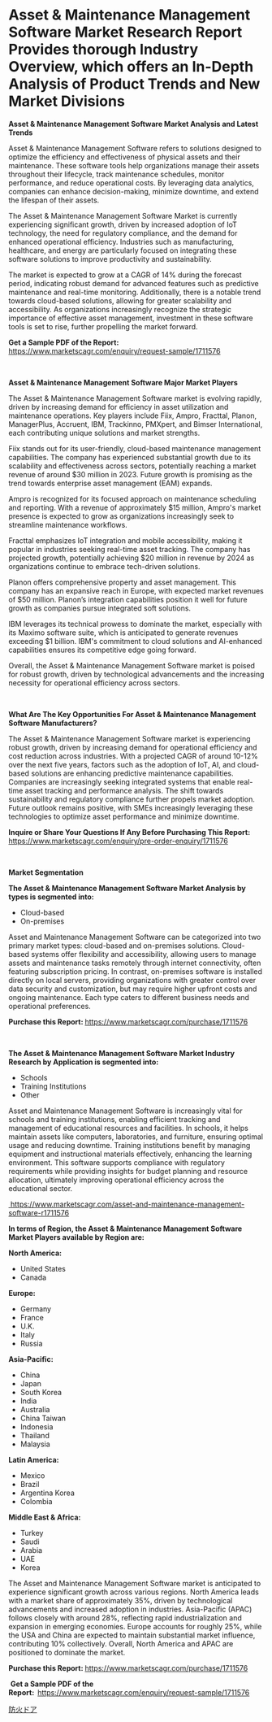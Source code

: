 <p><h1>Asset & Maintenance Management Software Market Research Report Provides thorough Industry Overview, which offers an In-Depth Analysis of Product Trends and New Market Divisions</h1></p><p><strong>Asset & Maintenance Management Software Market Analysis and Latest Trends</strong></p>
<p><p>Asset & Maintenance Management Software refers to solutions designed to optimize the efficiency and effectiveness of physical assets and their maintenance. These software tools help organizations manage their assets throughout their lifecycle, track maintenance schedules, monitor performance, and reduce operational costs. By leveraging data analytics, companies can enhance decision-making, minimize downtime, and extend the lifespan of their assets.</p><p>The Asset & Maintenance Management Software Market is currently experiencing significant growth, driven by increased adoption of IoT technology, the need for regulatory compliance, and the demand for enhanced operational efficiency. Industries such as manufacturing, healthcare, and energy are particularly focused on integrating these software solutions to improve productivity and sustainability. </p><p>The market is expected to grow at a CAGR of 14% during the forecast period, indicating robust demand for advanced features such as predictive maintenance and real-time monitoring. Additionally, there is a notable trend towards cloud-based solutions, allowing for greater scalability and accessibility. As organizations increasingly recognize the strategic importance of effective asset management, investment in these software tools is set to rise, further propelling the market forward.</p></p>
<p><strong>Get a Sample PDF of the Report:&nbsp;</strong> <a href="https://www.marketscagr.com/enquiry/request-sample/1711576?utm_campaign=1886&utm_medium=2&utm_source=Github&utm_content=ia&utm_term=11012025&utm_id=asset-maintenance-management-software">https://www.marketscagr.com/enquiry/request-sample/1711576</a></p>
<p>&nbsp;</p>
<p><strong>Asset & Maintenance Management Software Major Market Players</strong></p>
<p><p>The Asset & Maintenance Management Software market is evolving rapidly, driven by increasing demand for efficiency in asset utilization and maintenance operations. Key players include Fiix, Ampro, Fracttal, Planon, ManagerPlus, Accruent, IBM, Trackinno, PMXpert, and Bimser International, each contributing unique solutions and market strengths.</p><p>Fiix stands out for its user-friendly, cloud-based maintenance management capabilities. The company has experienced substantial growth due to its scalability and effectiveness across sectors, potentially reaching a market revenue of around $30 million in 2023. Future growth is promising as the trend towards enterprise asset management (EAM) expands.</p><p>Ampro is recognized for its focused approach on maintenance scheduling and reporting. With a revenue of approximately $15 million, Ampro's market presence is expected to grow as organizations increasingly seek to streamline maintenance workflows.</p><p>Fracttal emphasizes IoT integration and mobile accessibility, making it popular in industries seeking real-time asset tracking. The company has projected growth, potentially achieving $20 million in revenue by 2024 as organizations continue to embrace tech-driven solutions.</p><p>Planon offers comprehensive property and asset management. This company has an expansive reach in Europe, with expected market revenues of $50 million. Planon’s integration capabilities position it well for future growth as companies pursue integrated soft solutions.</p><p>IBM leverages its technical prowess to dominate the market, especially with its Maximo software suite, which is anticipated to generate revenues exceeding $1 billion. IBM's commitment to cloud solutions and AI-enhanced capabilities ensures its competitive edge going forward.</p><p>Overall, the Asset & Maintenance Management Software market is poised for robust growth, driven by technological advancements and the increasing necessity for operational efficiency across sectors.</p></p>
<p>&nbsp;</p>
<p><strong>What Are The Key Opportunities For Asset & Maintenance Management Software Manufacturers?</strong></p>
<p><p>The Asset & Maintenance Management Software market is experiencing robust growth, driven by increasing demand for operational efficiency and cost reduction across industries. With a projected CAGR of around 10-12% over the next five years, factors such as the adoption of IoT, AI, and cloud-based solutions are enhancing predictive maintenance capabilities. Companies are increasingly seeking integrated systems that enable real-time asset tracking and performance analysis. The shift towards sustainability and regulatory compliance further propels market adoption. Future outlook remains positive, with SMEs increasingly leveraging these technologies to optimize asset performance and minimize downtime.</p></p>
<p><strong>Inquire or Share Your Questions If Any Before Purchasing This Report:</strong> <a href="https://www.marketscagr.com/enquiry/pre-order-enquiry/1711576?utm_campaign=1886&utm_medium=2&utm_source=Github&utm_content=ia&utm_term=11012025&utm_id=asset-maintenance-management-software">https://www.marketscagr.com/enquiry/pre-order-enquiry/1711576</a></p>
<p>&nbsp;</p>
<p><strong>Market Segmentation</strong></p>
<p><strong>The Asset & Maintenance Management Software Market Analysis by types is segmented into:</strong></p>
<p><ul><li>Cloud-based</li><li>On-premises</li></ul></p>
<p><p>Asset and Maintenance Management Software can be categorized into two primary market types: cloud-based and on-premises solutions. Cloud-based systems offer flexibility and accessibility, allowing users to manage assets and maintenance tasks remotely through internet connectivity, often featuring subscription pricing. In contrast, on-premises software is installed directly on local servers, providing organizations with greater control over data security and customization, but may require higher upfront costs and ongoing maintenance. Each type caters to different business needs and operational preferences.</p></p>
<p><strong>Purchase this Report:&nbsp;</strong><a href="https://www.marketscagr.com/purchase/1711576?utm_campaign=1886&utm_medium=2&utm_source=Github&utm_content=ia&utm_term=11012025&utm_id=asset-maintenance-management-software">https://www.marketscagr.com/purchase/1711576</a></p>
<p>&nbsp;</p>
<p><strong>The Asset & Maintenance Management Software Market Industry Research by Application is segmented into:</strong></p>
<p><ul><li>Schools</li><li>Training Institutions</li><li>Other</li></ul></p>
<p><p>Asset and Maintenance Management Software is increasingly vital for schools and training institutions, enabling efficient tracking and management of educational resources and facilities. In schools, it helps maintain assets like computers, laboratories, and furniture, ensuring optimal usage and reducing downtime. Training institutions benefit by managing equipment and instructional materials effectively, enhancing the learning environment. This software supports compliance with regulatory requirements while providing insights for budget planning and resource allocation, ultimately improving operational efficiency across the educational sector.</p></p>
<p><a href="https://www.marketscagr.com/asset-and-maintenance-management-software-r1711576?utm_campaign=1886&utm_medium=2&utm_source=Github&utm_content=ia&utm_term=11012025&utm_id=asset-maintenance-management-software">&nbsp;https://www.marketscagr.com/asset-and-maintenance-management-software-r1711576</a></p>
<p><strong>In terms of Region, the Asset & Maintenance Management Software Market Players available by Region are:</strong></p>
<p>
    <p> <strong> North America: </strong>
        <ul>
            <li>United States</li>
            <li>Canada</li>
        </ul>
        </p> 
    <p> <strong> Europe: </strong>
        <ul>
            <li>Germany</li>
            <li>France</li>
            <li>U.K.</li>
            <li>Italy</li>
            <li>Russia</li>
        </ul>
        </p> 
    <p> <strong> Asia-Pacific: </strong>
        <ul>
            <li>China</li>
            <li>Japan</li>
            <li>South Korea</li>
            <li>India</li>
            <li>Australia</li>
            <li>China Taiwan</li>
            <li>Indonesia</li>
            <li>Thailand</li>
            <li>Malaysia</li>
        </ul>
        </p> 
    <p> <strong> Latin America: </strong>
        <ul>
            <li>Mexico</li>
            <li>Brazil</li>
            <li>Argentina Korea</li>
            <li>Colombia</li>
        </ul>
        </p> 
    <p> <strong> Middle East & Africa: </strong>
        <ul>
            <li>Turkey</li>
            <li>Saudi</li>
            <li>Arabia</li>
            <li>UAE</li>
            <li>Korea</li>
        </ul>
    </p>
    </p>
<p><p>The Asset and Maintenance Management Software market is anticipated to experience significant growth across various regions. North America leads with a market share of approximately 35%, driven by technological advancements and increased adoption in industries. Asia-Pacific (APAC) follows closely with around 28%, reflecting rapid industrialization and expansion in emerging economies. Europe accounts for roughly 25%, while the USA and China are expected to maintain substantial market influence, contributing 10% collectively. Overall, North America and APAC are positioned to dominate the market.</p></p>
<p><strong>Purchase this Report: </strong><a href="https://www.marketscagr.com/purchase/1711576?utm_campaign=1886&utm_medium=2&utm_source=Github&utm_content=ia&utm_term=11012025&utm_id=asset-maintenance-management-software">https://www.marketscagr.com/purchase/1711576</a></p>
<p>&nbsp;<strong>Get a Sample PDF of the Report:&nbsp;&nbsp;</strong><a href="https://www.marketscagr.com/enquiry/request-sample/1711576?utm_campaign=1886&utm_medium=2&utm_source=Github&utm_content=ia&utm_term=11012025&utm_id=asset-maintenance-management-software">https://www.marketscagr.com/enquiry/request-sample/1711576</a></p>
<p><strong></strong></p>
<p><p><a href="https://github.com/mohamedbakry57/Market-Research-Report-List-6/blob/main/462464029823.md?utm_campaign=1886&utm_medium=2&utm_source=Github&utm_content=ia&utm_term=11012025&utm_id=asset-maintenance-management-software">防火ドア</a></p></p>